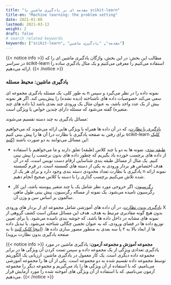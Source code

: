 ```yaml
---
title: "مقدمه ای بر یادگیری ماشین با scikit-learn"
title-en: "Machine learning: the problem setting"
date: 2021-01-08
lastmod: 2021-03-13
weight: 2
draft: false
# search related keywords
keywords: ["scikit-learn", "مقدمه", "یادگیری ماشین"]
---
```



{{< notice info >}}
مطالب این بخش:
در این بخش، واژگان یادگیری ماشین ای را که در سراسر scikit-learn استفاده می‌کنیم را معرفی می‌کنیم
و یک مثال یادگیری ساده را ارائه می‌دهیم.
{{< /notice >}}

### یادگیری ماشین: محیط مسئله

به طور کلی، یک مسئله یادگیری مجموعه ای n نمونه داده را در نظر می‌گیرد
و سپس سعی می‌کند خصوصیات داده های ناشناخته (دیده نشده)
را پیش‌بینی کند.
اگر هر نمونه بیش از یک عدد واحد باشد، به عنوان مثال یک ورودی چند بعدی باشد (یا داده های چند متغیره)
گفته می‌شود که مسئله دارای چندین خواص یا ویژگی است.

مسائل یادگیری به چند دسته تقسیم می‌شوند:

[یادگیری با نظارت](https://en.wikipedia.org/wiki/Supervised_learning)، که در آن داده ها همراه با
ویژگی هایی ارائه می‌شوند که می‌خواهیم آن ها را پیش بینی کنیم
(برای رفتن به صفحه یادگیری با نظارت در scikit-learn [کلیک کنید](https://scikit-learn.org/stable/supervised_learning.html#supervised-learning))
این مسائل می‌توانند به دو صورت باشند:
    
- [طبقه بندی](https://en.wikipedia.org/wiki/Classification_in_machine_learning)،
نمونه ها به دو یا چند کلاس (طبقه) تعلق دارند و ما می‌خواهیم با استفاده از داده های برچسب خورده یاد بگیریم که چطور داده های بدون برچسب را پیش بینی کنیم.
یک مثال از مسائل طبقه بندی شناسایی ارقام دست نویس است،
که در آن هدف اختصاص هر بردار ورودی به یکی از دسته های گسسته است.
در فرم گسسته یادگیری با نظارت تعداد محدودی دسته بندی وجود دارد
و برای هر یک از n نمونه ارائه شده 
تلاش می‌کنیم برچسب گذاری را با دسته یا کلاس صحیح انجام دهیم.

- [رگرسیون](https://en.wikipedia.org/wiki/Regression_analysis)، اگر خروجی مورد نظر شامل یک یا چند
متغیر پیوسته باشد، این کار رگرسیون نامیده می‌شود.
یک نمونه از مساله رگرسیون، پیش بینی طول ماهی سالمون بر اساس سن و وزن آن.

[یادگیری بدون نظارت](https://en.wikipedia.org/wiki/Unsupervised_learning)،
در آن داده های آموزشی شامل مجموعه ای از بردار های ورودی X
بدون هیچ گونه مقادیری مرتبط به هدف.
هدف این مسائل ممکن است کشف گروهی از نمونه های مشابه در داخل داده ها باشد، که خوشه بندی نامیده می‌شود.
یا برای تعیین توزیع داده ها در فضای ورودی، که به عنوان تخمین چگالی شناخته می‌شود.
یا تبدیل داده ها از ابعاد بالا به ۲ یا سه بعدی به منظور مصور سازی داده ها.
([اینجا کلیک کنید](https://scikit-learn.org/stable/unsupervised_learning.html#unsupervised-learning)
تا به صفحه یادگیری بدون نظارت بروید)


{{< notice info >}}
**مجموعه آموزش و مجموعه آزمون:**
یادگیری ماشین در مورد یادگیری تعدادی ویژگی از یک مجموعه داده و سپس تست کردن آن ویژگی ها در برابر مجموعه داده دیگری است.
یک کار معمول در یادگیری ماشین، ارزیابی یک الگوریتم توسط مجموعه داده تقسیم شده به دو مجموعه است.
یکی از آن ها را مجموعه آموزشی می‌نامیم، که با استفاده از آن ویژگی ها را یاد می‌گیریم و مجموعه دیگر را مجموعه آزمون می‌نامیم، که با استفاده از آن ویژگی های آموخته شده را مورد آزمایش قرار می‌دهیم.
{{< /notice >}}
